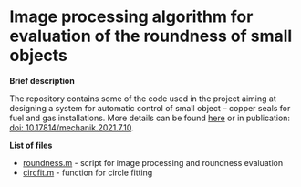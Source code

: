# Image processing algorithm for evaluation of the roundness of small objects

<b>Brief description</b>


The repository contains some of the code used in the project aiming at designing a system for automatic control of small object – copper seals for fuel and gas installations. More details can be found <a href="https://mbatsch.github.io/portfolio/roundness.html" target="_blank" rel="noopener noreferrer">here</a> or in publication: <a href="https://doi.org/10.17814/mechanik.2021.7.10">doi: 10.17814/mechanik.2021.7.10</a>.

<b>List of files</b>

<ul>
  <li><a href="https://github.com/mbatsch/small_obj_roundness/blob/main/roundness.m">roundness.m</a> - script for image processing and roundness evaluation</li>
  <li><a href="https://github.com/mbatsch/small_obj_roundness/blob/main/circfit.m">circfit.m</a> - function for circle fitting</li>
</ul>

